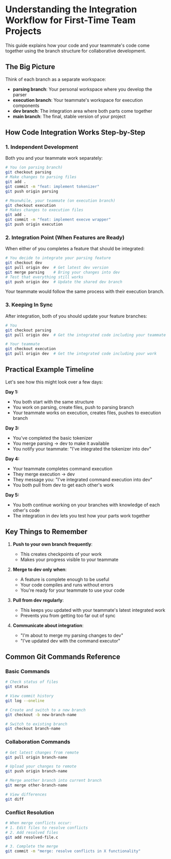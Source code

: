 # Understanding the Integration Workflow for First-Time Team Projects

This guide explains how your code and your teammate's code come together using the branch structure for collaborative development.

## The Big Picture

Think of each branch as a separate workspace:
- **parsing branch**: Your personal workspace where you develop the parser
- **execution branch**: Your teammate's workspace for execution components
- **dev branch**: The integration area where both parts come together
- **main branch**: The final, stable version of your project

## How Code Integration Works Step-by-Step

### 1. Independent Development
Both you and your teammate work separately:

```bash
# You (on parsing branch)
git checkout parsing
# Make changes to parsing files
git add .
git commit -m "feat: implement tokenizer"
git push origin parsing

# Meanwhile, your teammate (on execution branch)
git checkout execution
# Makes changes to execution files
git add .
git commit -m "feat: implement execve wrapper"
git push origin execution
```

### 2. Integration Point (When Features are Ready)

When either of you completes a feature that should be integrated:

```bash
# You decide to integrate your parsing feature
git checkout dev
git pull origin dev  # Get latest dev version
git merge parsing    # Bring your changes into dev
# Test that everything still works
git push origin dev  # Update the shared dev branch
```

Your teammate would follow the same process with their execution branch.

### 3. Keeping In Sync

After integration, both of you should update your feature branches:

```bash
# You
git checkout parsing
git pull origin dev  # Get the integrated code including your teammate's work

# Your teammate
git checkout execution
git pull origin dev  # Get the integrated code including your work
```

## Practical Example Timeline

Let's see how this might look over a few days:

**Day 1:**
- You both start with the same structure
- You work on parsing, create files, push to parsing branch
- Your teammate works on execution, creates files, pushes to execution branch

**Day 3:**
- You've completed the basic tokenizer
- You merge parsing → dev to make it available
- You notify your teammate: "I've integrated the tokenizer into dev"

**Day 4:**
- Your teammate completes command execution
- They merge execution → dev
- They message you: "I've integrated command execution into dev"
- You both pull from dev to get each other's work

**Day 5:**
- You both continue working on your branches with knowledge of each other's code
- The integration in dev lets you test how your parts work together

## Key Things to Remember

1. **Push to your own branch frequently**:
   - This creates checkpoints of your work
   - Makes your progress visible to your teammate

2. **Merge to dev only when**:
   - A feature is complete enough to be useful
   - Your code compiles and runs without errors
   - You're ready for your teammate to use your code

3. **Pull from dev regularly**:
   - This keeps you updated with your teammate's latest integrated work
   - Prevents you from getting too far out of sync

4. **Communicate about integration**:
   - "I'm about to merge my parsing changes to dev"
   - "I've updated dev with the command executor"

## Common Git Commands Reference

### Basic Commands
```bash
# Check status of files
git status

# View commit history
git log --oneline

# Create and switch to a new branch
git checkout -b new-branch-name

# Switch to existing branch
git checkout branch-name
```

### Collaboration Commands
```bash
# Get latest changes from remote
git pull origin branch-name

# Upload your changes to remote
git push origin branch-name

# Merge another branch into current branch
git merge other-branch-name

# View differences
git diff
```

### Conflict Resolution
```bash
# When merge conflicts occur:
# 1. Edit files to resolve conflicts
# 2. Add resolved files
git add resolved-file.c

# 3. Complete the merge
git commit -m "merge: resolve conflicts in X functionality"
```
